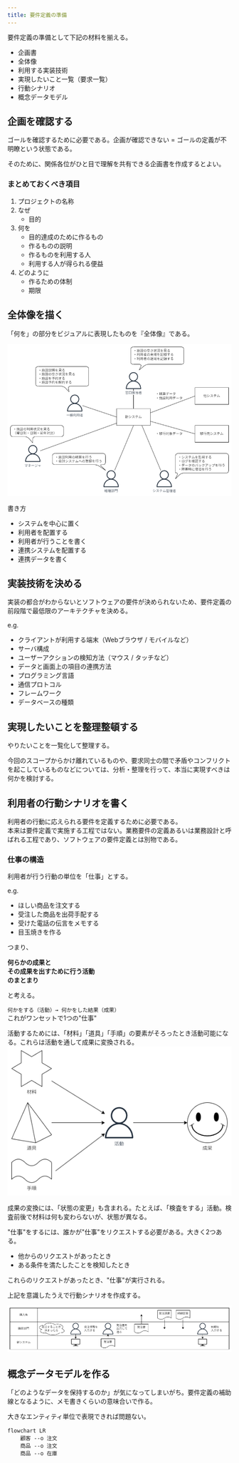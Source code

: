 ```yaml
---
title: 要件定義の準備
---
```


要件定義の準備として下記の材料を揃える。

- 企画書
- 全体像
- 利用する実装技術
- 実現したいこと一覧（要求一覧）
- 行動シナリオ
- 概念データモデル

## 企画を確認する

ゴールを確認するために必要である。企画が確認できない = ゴールの定義が不明瞭という状態である。

そのために、関係各位がひと目で理解を共有できる企画書を作成するとよい。

### まとめておくべき項目

1. プロジェクトの名称
2. なぜ
    - 目的
3. 何を
    - 目的達成のために作るもの
    - 作るものの説明
    - 作るものを利用する人
    - 利用する人が得られる便益
4. どのように
    - 作るための体制
    - 期限

## 全体像を描く

「何を」の部分をビジュアルに表現したものを『全体像』である。

![企画の全体像](/assets/images/要件定義-企画の全体像.drawio.png)

書き方

- システムを中心に置く
- 利用者を配置する
- 利用者が行うことを書く
- 連携システムを配置する
- 連携データを書く

## 実装技術を決める

実装の都合がわからないとソフトウェアの要件が決められないため、要件定義の前段階で最低限のアーキテクチャを決める。

e.g.

- クライアントが利用する端末（Webブラウザ / モバイルなど）
- サーバ構成
- ユーザーアクションの検知方法（マウス / タッチなど）
- データと画面上の項目の連携方法
- プログラミング言語
- 通信プロトコル
- フレームワーク
- データベースの種類

## 実現したいことを整理整頓する

やりたいことを一覧化して整理する。

今回のスコープからかけ離れているものや、要求同士の間で矛盾やコンフリクトを起こしているものなどについては、分析・整理を行って、本当に実現すべきは何かを検討する。

## 利用者の行動シナリオを書く

利用者の行動に応えられる要件を定義するために必要である。  
本来は要件定義で実施する工程ではない。業務要件の定義あるいは業務設計と呼ばれる工程であり、ソフトウェアの要件定義とは別物である。

### 仕事の構造

利用者が行う行動の単位を「仕事」とする。

e.g.

- ほしい商品を注文する
- 受注した商品を出荷手配する
- 受けた電話の伝言をメモする
- 目玉焼きを作る

つまり、

**何らかの成果と**  
**その成果を出すために行う活動**  
**のまとまり**

と考える。

`何かをする（活動）→ 何かをした結果（成果）`  
これがワンセットで1つの"仕事"

活動するためには、「材料」「道具」「手順」の要素がそろったとき活動可能になる。これらは活動を通して成果に変換される。  
![成果を出すための要素](/assets/images/要件定義-成果を出すための要素.drawio.png)

成果の変換には、「状態の変更」も含まれる。たとえば、「検査をする」活動。検査前後で材料は何も変わらないが、状態が異なる。

"仕事"をするには、誰かが"仕事"をリクエストする必要がある。大きく2つある。

- 他からのリクエストがあったとき
- ある条件を満たしたことを検知したとき

これらのリクエストがあったとき、"仕事"が実行される。

上記を意識したうえで行動シナリオを作成する。

![行動シナリオのサンプル](/assets/images/要件定義-行動シナリオのサンプル.drawio.png)

## 概念データモデルを作る

「どのようなデータを保持するのか」が気になってしまいがち。要件定義の補助線となるように、メモ書きくらいの意味合いで作る。

大きなエンティティ単位で表現できれば問題ない。

```mermaid
flowchart LR
    顧客 --o 注文
    商品 --o 注文
    商品 --o 在庫
```
